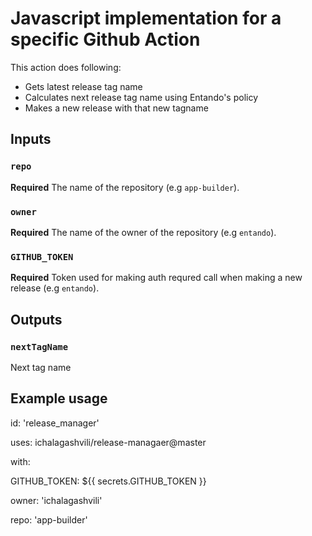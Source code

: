 # Javascript implementation for a specific Github Action

This action does following:
- Gets latest release tag name
- Calculates next release tag name using Entando's policy
- Makes a new release with that new tagname

## Inputs

### `repo`

**Required** The name of the repository (e.g `app-builder`).

### `owner`

**Required** The name of the owner of the repository (e.g `entando`).


### `GITHUB_TOKEN`

**Required** Token used for making auth requred call when making a new release  (e.g `entando`).

## Outputs

### `nextTagName`

Next tag name

## Example usage

id: 'release_manager'

uses: ichalagashvili/release-managaer@master

with:

  GITHUB_TOKEN: ${{ secrets.GITHUB_TOKEN }}
  
  owner: 'ichalagashvili'
  
  repo: 'app-builder'
